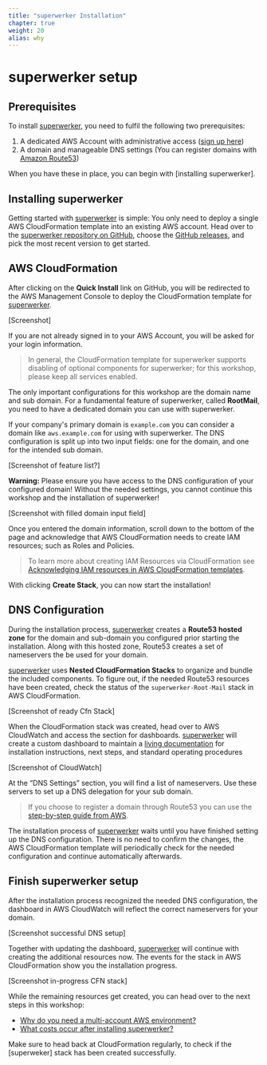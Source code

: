 ```yaml
---
title: "superwerker Installation"
chapter: true
weight: 20
alias: why
---
```


# superwerker setup

## Prerequisites

To install [superwerker], you need to fulfil the following two prerequisites:

1. A dedicated AWS Account with administrative access ([sign up here](https://portal.aws.amazon.com/billing/signup))
2. A domain and manageable DNS settings (You can register domains with [Amazon Route53](https://docs.aws.amazon.com/Route53/latest/DeveloperGuide/domain-register.html))

When you have these in place, you can begin with [installing superwerker].

## Installing superwerker

Getting started with [superwerker] is simple: You only need to deploy a single AWS CloudFormation template into an existing AWS account. Head over to the [superwerker repository on GitHub], choose the [GitHub releases], and pick the most recent version to get started.

## AWS CloudFormation

After clicking on the **Quick Install** link on GitHub, you will be redirected to the AWS Management Console to deploy the CloudFormation template for [superwerker].

[Screenshot]

If you are not already signed in to your AWS Account, you will be asked for your login information.

> In general, the CloudFormation template for superwerker supports disabling of optional components for superwerker; for this workshop, please keep all services enabled.

The only important configurations for this workshop are the domain name and sub domain. For a fundamental feature of superwerker, called **RootMail**, you need to have a dedicated domain you can use with superwerker.

If your company's primary domain is `example.com` you can consider a domain like `aws.example.com` for using with superwerker. The DNS configuration is split up into two input fields: one for the domain, and one for the intended sub domain.

[Screenshot of feature list?]

**Warning:** Please ensure you have access to the DNS configuration of your configured domain! Without the needed settings, you cannot continue this workshop and the installation of superwerker!

[Screenshot with filled domain input field]

Once you entered the domain information, scroll down to the bottom of the page and acknowledge that AWS CloudFormation needs to create IAM resources; such as Roles and Policies.

> To learn more about creating IAM Resources via CloudFormation see [Acknowledging IAM resources in AWS CloudFormation templates](https://docs.aws.amazon.com/AWSCloudFormation/latest/UserGuide/using-iam-template.html#using-iam-capabilities).

With clicking **Create Stack**, you can now start the installation!

## DNS Configuration

During the installation process, [superwerker] creates a **Route53 hosted zone** for the domain and sub-domain you configured prior starting the installation. Along with this hosted zone, Route53 creates a set of nameservers the be used for your domain.

[superwerker] uses **Nested CloudFormation Stacks** to organize and bundle the included components. To figure out, if the needed Route53 resources have been created, check the status of the `superwerker-Root-Mail` stack in AWS CloudFormation.

[Screenshot of ready Cfn Stack]

When the CloudFormation stack was created, head over to AWS CloudWatch and access the section for dashboards. [superwerker] will create a custom dashboard to maintain a [living documentation] for installation instructions, next steps, and standard operating procedures

[Screenshot of CloudWatch]

At the “DNS Settings” section, you will find a list of nameservers. Use these servers to set up a DNS delegation for your sub domain.

> If you choose to register a domain through Route53 you can use the [step-by-step guide from AWS](https://docs.aws.amazon.com/Route53/latest/DeveloperGuide/dns-routing-traffic-for-subdomains.html#dns-routing-traffic-for-subdomains-new-hosted-zone).

The installation process of [superwerker] waits until you have finished setting up the DNS configuration. There is no need to confirm the changes, the AWS CloudFormation template will periodically check for the needed configuration and continue automatically afterwards.

## Finish superwerker setup

After the installation process recognized the needed DNS configuration, the dashboard in AWS CloudWatch will reflect the correct nameservers for your domain.

[Screenshot successful DNS setup]

Together with updating the dashboard, [superwerker] will continue with creating the additional resources now. The events for the stack in AWS CloudFormation show you the installation progress.

[Screenshot in-progress CFN stack]

While the remaining resources get created, you can head over to the next steps in this workshop:

- [Why do you need a multi-account AWS environment?](/03_why.html)
- [What costs occur after installing superwerker?](/04_costs.html)

Make sure to head back at CloudFormation regularly, to check if the [superweker] stack has been created successfully.

[superwerker repository on github]: https://github.com/superwerker/superwerker
[github releases]: https://github.com/superwerker/superwerker/releases
[superwerker]: https://superwerker.cloud
[living documentation]: https://console.aws.amazon.com/cloudwatch/home#dashboards:name=superwerker
